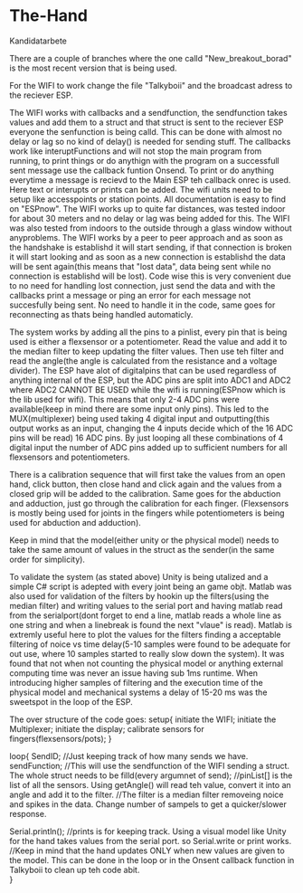 # The-Hand
Kandidatarbete

There are a couple of branches where the one calld "New_breakout_borad" is the most recent version that is being used. 

For the WIFI to work change the file "Talkyboii" and the broadcast adress to the reciever ESP.

The WIFI works with callbacks and a sendfunction, the sendfunction takes values and add them to a struct and that struct is sent to the reciever ESP everyone the senfunction
is being calld. This can be done with almost no delay or lag so no kind of delay() is needed for sending stuff. The callbacks work like interuptFunctions and will not stop
the main program from running, to print things or do anythign with the program on a successfull sent message use the callback funtion Onsend. To print or do anything
everytime a message is recievd to the Main ESP teh callback onrec is used. Here text or interupts or prints can be added. 
The wifi units need to be setup like accesspoints or station points. All documentation is easy to find on "ESPnow".
The WIFI works up to quite far distances, was tested indoor for about 30 meters and no delay or lag was being added for this. The WIFI was also tested from indoors
to the outside through a glass window without anyproblems.
The WIFI works by a peer to peer approach and as soon as the handshake is establishd it will start sending, if that connection is broken it will start looking
and as soon as a new connection is establishd the data will be sent again(this means that "lost data", data being sent while no connection is establishd will be lost).
Code wise this is very convenient due to no need for handling lost connection, just send the data and with the callbacks print a message or ping an error for each message
not succesfully being sent. No need to handle it in the code, same goes for reconnecting as thats being handled automaticly.


The system works by adding all the pins to a pinlist, every pin that is being used is either a flexsensor or a potentiometer. Read the value and add it to the median filter
to keep updating the filter values. 
Then use teh filter and read the angle(the angle is calculated from the resistance and a voltage divider).
The ESP have alot of digitalpins that can be used regardless of anything internal of the ESP, but the ADC pins are split into ADC1 and ADC2 where ADC2 CANNOT BE USED
while the wifi is running(ESPnow which is the lib used for wifi). 
This means that only 2-4 ADC pins were available(keep in mind there are some input only pins). This led to the MUX(multiplexer) being used taking 4 digital input and 
outputting(this output works as an input, changing the 4 inputs decide which of the 16 ADC pins will be read) 16 ADC pins. By just looping all these combinations
of 4 digital input the number of ADC pins added up to sufficient numbers for all flexsensors and potentiometers.


There is a calibration sequence that will first take the values from an open hand, click button, then close hand and click again and the values from a closed grip
will be added to the calibration. 
Same goes for the abduction and adduction, just go through the calibration for each finger.
(Flexsensors is mostly being used for joints in the fingers while potentiometers is being used for abduction and adduction).

Keep in mind that the model(either unity or the physical model) needs to take the same amount of values in the struct as the sender(in the same order for simplicity).

To validate the system (as stated above) Unity is being utalized and a simple C# script is adepted with every joint being an game objt. 
Matlab was also used for validation of the filters by hookin up the filters(using the median filter) and writing values to the serial port and having 
matlab read from the serialport(dont forget to end a line, matlab reads a whole line as one string and when a linebreak is found the next "vlaue" is read).
Matlab is extremly useful here to plot the values for the filters finding a acceptable filtering of noice vs time delay(5-10 samples were found to be adequate for out use,
where 10 samples started to really slow down the system).
It was found that not when not counting the physical model or anything external computing time was never an issue having sub 1ms runtime. When introducing higher samples
of filtering and the execution time of the physical model and mechanical systems a delay of 15-20 ms was the sweetspot in the loop of the ESP.





The over structure of the code goes:
setup{
  initiate the WIFI;
  initiate the Multiplexer;
  initiate the display;
  calibrate sensors for fingers(flexsensors/pots);
}

loop{
  SendID;               //Just keeping track of how many sends we have.
  sendFunction;         //This will use the sendfunction of the WIFI sending a struct. The whole struct needs to be filld(every argumnet of send);
                        //pinList[] is the list of all the sensors. Using getAngle() will read teh value, convert it into an angle and add it to the filter.
                        //The filter is a median filter removeing noice and spikes in the data. Change number of sampels to get a quicker/slower response.
 
 Serial.println();     //prints is for keeping track. Using a visual model like Unity for the hand takes values from the serial port. so Serial.write or print works.
                        //Keep in mind that the hand updates ONLY when new values are given to the model. This can be done in the loop or in the Onsent callback function in Talkyboii to clean up teh code abit.                        
}
